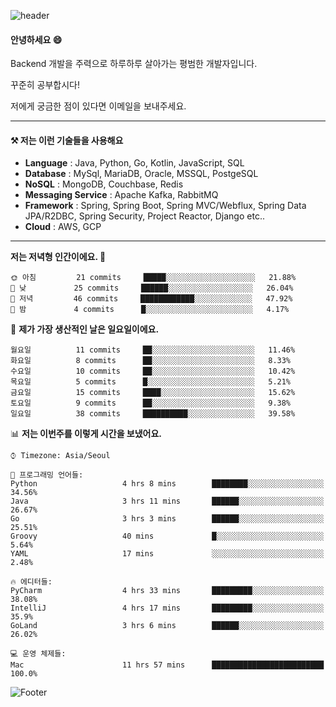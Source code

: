 ![header](https://capsule-render.vercel.app/api?type=waving&color=gradient&height=250&section=header&text=Wondeok%20Kang&fontSize=60&animation=fadeIn&fontAlignY=38&desc=a.k.a.%20Wade%2C%20Deogicorgi%20&descAlignY=61&descAlign=66&descSize=25&customColorList=4)



#### 안녕하세요 😄
Backend 개발을 주력으로 하루하루 살아가는 평범한 개발자입니다.

꾸준히 공부합시다!

저에게 궁금한 점이 있다면 이메일을 보내주세요. 

<!-- blog : 

[![Velog's GitHub stats](https://velog-readme-stats.vercel.app/api/badge?name=deogicorgi)](https://velog.io/@deogicorgi)  -->

---

#### ⚒️ 저는 이런 기술들을 사용해요

- **Language** : Java, Python, Go, Kotlin, JavaScript, SQL
- **Database** : MySql, MariaDB, Oracle, MSSQL, PostgeSQL
- **NoSQL** : MongoDB, Couchbase, Redis
- **Messaging Service** : Apache Kafka, RabbitMQ
- **Framework** : Spring, Spring Boot, Spring MVC/Webflux, Spring Data JPA/R2DBC, Spring Security, Project Reactor, Django etc..
- **Cloud** : AWS, GCP
---

<!--
[![Solved.ac Profile](http://mazassumnida.wtf/api/v2/generate_badge?boj=deogicorgi)](https://solved.ac/deogicorgi/)
![alt text](https://github.com/[username]/[reponame]/blob/[branch]/image.jpg?raw=true)
--> 

<!--START_SECTION:waka-->
**저는 저녁형 인간이에요. 🦉** 

```text
🌞 아침         21 commits     █████░░░░░░░░░░░░░░░░░░░░   21.88% 
🌆 낮　         25 commits     ██████░░░░░░░░░░░░░░░░░░░   26.04% 
🌃 저녁         46 commits     ████████████░░░░░░░░░░░░░   47.92% 
🌙 밤　         4 commits      █░░░░░░░░░░░░░░░░░░░░░░░░   4.17%

```
📅 **제가 가장 생산적인 날은 일요일이에요.** 

```text
월요일          11 commits     ██░░░░░░░░░░░░░░░░░░░░░░░   11.46% 
화요일          8 commits      ██░░░░░░░░░░░░░░░░░░░░░░░   8.33% 
수요일          10 commits     ██░░░░░░░░░░░░░░░░░░░░░░░   10.42% 
목요일          5 commits      █░░░░░░░░░░░░░░░░░░░░░░░░   5.21% 
금요일          15 commits     ████░░░░░░░░░░░░░░░░░░░░░   15.62% 
토요일          9 commits      ██░░░░░░░░░░░░░░░░░░░░░░░   9.38% 
일요일          38 commits     ██████████░░░░░░░░░░░░░░░   39.58%

```


📊 **저는 이번주를 이렇게 시간을 보냈어요.** 

```text
⌚︎ Timezone: Asia/Seoul

💬 프로그래밍 언어들: 
Python                   4 hrs 8 mins        ████████░░░░░░░░░░░░░░░░░   34.56% 
Java                     3 hrs 11 mins       ██████░░░░░░░░░░░░░░░░░░░   26.67% 
Go                       3 hrs 3 mins        ██████░░░░░░░░░░░░░░░░░░░   25.51% 
Groovy                   40 mins             █░░░░░░░░░░░░░░░░░░░░░░░░   5.64% 
YAML                     17 mins             ░░░░░░░░░░░░░░░░░░░░░░░░░   2.48%

🔥 에디터들: 
PyCharm                  4 hrs 33 mins       █████████░░░░░░░░░░░░░░░░   38.08% 
IntelliJ                 4 hrs 17 mins       █████████░░░░░░░░░░░░░░░░   35.9% 
GoLand                   3 hrs 6 mins        ██████░░░░░░░░░░░░░░░░░░░   26.02%

💻 운영 체제들: 
Mac                      11 hrs 57 mins      █████████████████████████   100.0%

```


<!--END_SECTION:waka-->

![Footer](https://capsule-render.vercel.app/api?type=waving&color=auto&height=200&section=footer&&customColorList=4)
<!--

**deogicorgi/deogicorgi** is a ✨ _special_ ✨ repository because its `README.md` (this file) appears on your GitHub profile.

Here are some ideas to get you started:

- 🔭 I’m currently working on ...
- 🌱 I’m currently learning ...
- 👯 I’m looking to collaborate on ...
- 🤔 I’m looking for help with ...
- 💬 Ask me about ...
- 📫 How to reach me: ...
- 😄 Pronouns: ...
- ⚡ Fun fact: ...
-->

